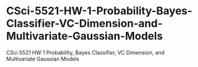 # CSci-5521-HW-1-Probability-Bayes-Classifier-VC-Dimension-and-Multivariate-Gaussian-Models
CSci 5521 HW 1 Probability, Bayes Classifier, VC Dimension, and Multivariate Gaussian Models
